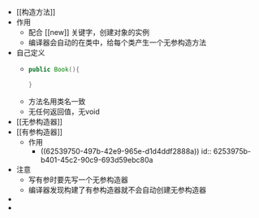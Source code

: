 - [[构造方法]]
- 作用
	- 配合 [[new]] 关键字，创建对象的实例
	- 编译器会自动的在类中，给每个类产生一个无参构造方法
- 自己定义
	- ```java
	  public Book(){
	    
	  }
	  ```
	- 方法名用类名一致
	- 无任何返回值，无void
- [[无参构造器]]
- [[有参构造器]]
	- 作用
		- ((62539750-497b-42e9-965e-d1d4ddf2888a))
		  id:: 6253975b-b401-45c2-90c9-693d59ebc80a
- 注意
	- 写有参时要先写一个无参构造器
	- 编译器发现构建了有参构造器就不会自动创建无参构造器
-
-